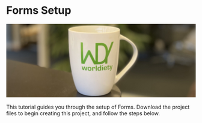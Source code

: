 # Forms Setup

![teaser](teaser.jpg)

This tutorial guides you through the setup of Forms.
Download the project files to begin creating this project, and follow the steps below.